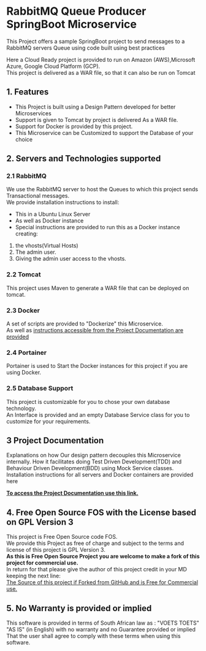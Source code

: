 # RabbitMQ Queue Producer SpringBoot Microservice

This Project offers a sample SpringBoot project to send messages to a RabbitMQ servers Queue using code built using best practices

Here a Cloud Ready project is provided to run on Amazon (AWS),Microsoft Azure, Google Cloud Platform (GCP).  
This project is delivered as a WAR file, so that it can also be run on Tomcat

## 1. Features 
  * This Project is built using a Design Pattern developed for better Microservices
  * Support is given to Tomcat by project is delivered As a WAR file.
  * Support for Docker is provided by this project.   
  * This Microservice can be Customized to support the Database of your choice

## 2. Servers and Technologies supported
### 2.1 RabbitMQ
We use the RabbitMQ server to host the Queues to which this project sends Transactional messages.   
We provide installation instructions to install:   
  * This in a Ubuntu Linux Server
  * As well as Docker instance 
  * Special instructions are provided to run this as a Docker instance creating:
 1. the vhosts(Virtual Hosts)
 2. The admin user.
 3. Giving the admin user access to the vhosts.  
    
### 2.2 Tomcat
This project uses Maven to generate a WAR file that can be deployed on tomcat.

### 2.3 Docker
A set of scripts are  provided to "Dockerize" this Microservice.   
As well as [instructions accessible from the Project Documentation are provided
](https://github.com/nic0michael/RabbitMQProducerMicroservice/blob/master/ProjectDocumentation.md)

### 2.4 Portainer
Portainer is used to Start the Docker instances for this project if you are using Docker.
  
### 2.5 Database Support
This project is customizable for you to chose your own database technology.   
An Interface is provided and an empty Database Service class for you to customize for your requirements. 
## 3 Project Documentation
Explanations on how Our design pattern decouples this Microservice internally. 
How it facilitates doing Test Driven Development(TDD) and Behaviour Driven Development(BDD) using Mock Service classes.
Installation instructions for all servers and Docker containers are provided here

**[To access the Project Documentation use this link.](https://github.com/nic0michael/RabbitMQProducerMicroservice/blob/master/ProjectDocumentation.md)**
 
## 4. Free Open Source FOS with the License based on GPL Version 3

This project is Free Open Source code FOS.   
We provide this Project as free of charge and subject to the terms and license of this project is GPL Version 3.   
**As this is Free Open Source Project you are welcome to make a fork of this project for commercial use.**   
In return for that please give the author of this project credit in your MD keeping the next line:   
[The Source of this project if Forked from GitHub and is Free for Commercial use.](https://github.com/nic0michael/RabbitMQProducerMicroservice)

## 5. No Warranty is provided or implied
This software is provided in terms of South African law as : "VOETS TOETS" "AS IS" (in English) with no warranty and no Guarantee provided or implied That the user shall agree to comply with these terms when using this software.

